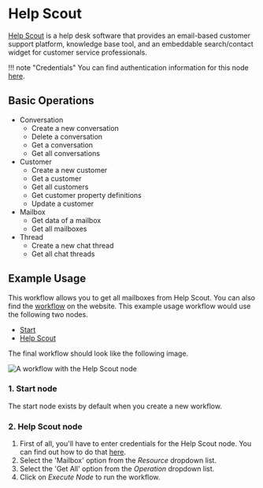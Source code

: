 # Help Scout

[Help Scout](https://www.helpscout.com/) is a help desk software that provides an email-based customer support platform, knowledge base tool, and an embeddable search/contact widget for customer service professionals.

!!! note "Credentials"
    You can find authentication information for this node [here](/integrations/credentials/helpScout/).


## Basic Operations

* Conversation
    * Create a new conversation
    * Delete a conversation
    * Get a conversation
    * Get all conversations
* Customer
    * Create a new customer
    * Get a customer
    * Get all customers
    * Get customer property definitions
    * Update a customer
* Mailbox
    * Get data of a mailbox
    * Get all mailboxes
* Thread
    * Create a new chat thread
    * Get all chat threads

## Example Usage

This workflow allows you to get all mailboxes from Help Scout. You can also find the [workflow](https://n8n.io/workflows/567) on the website. This example usage workflow would use the following two nodes.
- [Start](/integrations/core-nodes/n8n-nodes-base.start/)
- [Help Scout]()

The final workflow should look like the following image.

![A workflow with the Help Scout node](/_images/integrations/nodes/helpscout/workflow.png)

### 1. Start node

The start node exists by default when you create a new workflow.

### 2. Help Scout node

1. First of all, you'll have to enter credentials for the Help Scout node. You can find out how to do that [here](/integrations/credentials/helpScout/).
2. Select the 'Mailbox' option from the *Resource* dropdown list.
3. Select the 'Get All' option from the *Operation* dropdown list.
4. Click on *Execute Node* to run the workflow.
